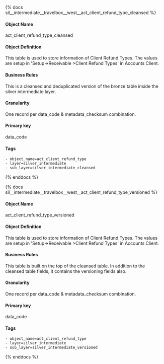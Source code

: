 {% docs sil__intermediate__travelbox__west__act_client_refund_type_cleansed %}

#### Object Name
act_client_refund_type_cleansed

#### Object Definition
This table  is used to store information of Client Refund Types. The values are setup in &#39;Setup-&gt;Receivable &gt;Client Refund Types&#39; in Accounts Client.

#### Business Rules
This is a cleansed and deduplicated version of the bronze table inside the silver intermediate layer.

#### Granularity
One record per data_code & metadata_checksum combination.

#### Primary key
data_code

#### Tags
    - object_name=act_client_refund_type
    - layer=silver_intermediate
    - sub_layer=silver_intermediate_cleansed

{% enddocs %}

{% docs sil__intermediate__travelbox__west__act_client_refund_type_versioned %}

#### Object Name
act_client_refund_type_versioned

#### Object Definition
This table  is used to store information of Client Refund Types. The values are setup in &#39;Setup-&gt;Receivable &gt;Client Refund Types&#39; in Accounts Client.

#### Business Rules
This table is built on the top of the cleansed table. In addition to the cleansed table fields, it contains the versioning fields also.

#### Granularity
One record per data_code & metadata_checksum combination.

#### Primary key
data_code

#### Tags
    - object_name=act_client_refund_type
    - layer=silver_intermediate
    - sub_layer=silver_intermediate_versioned

{% enddocs %}